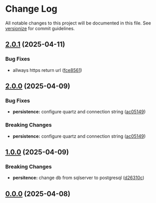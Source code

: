 # Change Log

All notable changes to this project will be documented in this file. See [versionize](https://github.com/versionize/versionize) for commit guidelines.

<a name="2.0.1"></a>
## [2.0.1](https://www.github.com/Rael-G/TLMaster/releases/tag/v2.0.1) (2025-04-11)

### Bug Fixes

* allways https return url ([fce8561](https://www.github.com/Rael-G/TLMaster/commit/fce856158eec238874a012146b6478e96bc12839))

<a name="2.0.0"></a>
## [2.0.0](https://www.github.com/Rael-G/TLMaster/releases/tag/v2.0.0) (2025-04-09)

### Bug Fixes

* **persistence:** configure quartz and connection string ([ac05149](https://www.github.com/Rael-G/TLMaster/commit/ac051498ce6fec731dd18a1f1ebf2fad0f4f3330))

### Breaking Changes

* **persistence:** configure quartz and connection string ([ac05149](https://www.github.com/Rael-G/TLMaster/commit/ac051498ce6fec731dd18a1f1ebf2fad0f4f3330))

<a name="1.0.0"></a>
## [1.0.0](https://www.github.com/Rael-G/TLMaster/releases/tag/v1.0.0) (2025-04-09)

### Breaking Changes

* **persitence:** change db from sqlserver to postgresql ([d26310c](https://www.github.com/Rael-G/TLMaster/commit/d26310ce2fe347f94ca9448ea134f2adb5f39d86))

<a name="0.0.0"></a>
## [0.0.0](https://www.github.com/Rael-G/TLMaster/releases/tag/v0.0.0) (2025-04-08)

